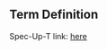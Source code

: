 ## Term Definition

Spec-Up-T link: <a href='https://weboftrust.github.io/WOT-terms/docs/glossary/registrar'>here</a>
